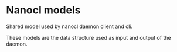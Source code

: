 # Nanocl models

Shared model used by nanocl daemon client and cli.

These models are the data structure used as input and output of the daemon.
